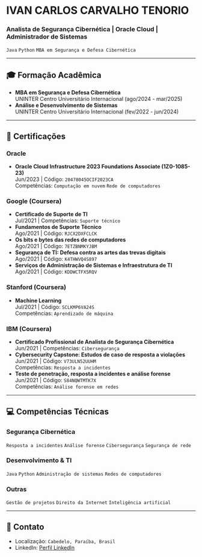 # IVAN CARLOS CARVALHO TENORIO

### **Analista de Segurança Cibernética | Oracle Cloud | Administrador de Sistemas**  
`Java` `Python` `MBA em Segurança e Defesa Cibernética`  

---

## 🎓 **Formação Acadêmica**  
- **MBA em Segurança e Defesa Cibernética**  
  UNINTER Centro Universitário Internacional (ago/2024 - mar/2025)  
- **Análise e Desenvolvimento de Sistemas**  
  UNINTER Centro Universitário Internacional (fev/2022 - jun/2024)  

---

## 📜 **Certificações**  
### **Oracle**  
- **Oracle Cloud Infrastructure 2023 Foundations Associate (1Z0-1085-23)**  
  Jun/2023 | Código: `20478045OCIF2023CA`  
  Competências: `Computação em nuvem` `Rede de computadores`  

### **Google (Coursera)**  
- **Certificado de Suporte de TI**  
  Jul/2021 | Competências: `Suporte técnico`  
- **Fundamentos de Suporte Técnico**  
  Ago/2021 | Código: `RJCX2DXFCLCK`  
- **Os bits e bytes das redes de computadores**  
  Ago/2021 | Código: `7ETZBNMKYJBM`  
- **Segurança de TI: Defesa contra as artes das trevas digitais**  
  Ago/2021 | Código: `K4THWVQ4S897`  
- **Serviços de Administração de Sistemas e Infraestrutura de TI**  
  Ago/2021 | Código: `KDDWCTFX5RQV`  

### **Stanford (Coursera)**  
- **Machine Learning**  
  Jul/2021 | Código: `SCLKMP6VA24S`  
  Competências: `Aprendizado de máquina`  

### **IBM (Coursera)**  
- **Certificado Profissional de Analista de Segurança Cibernética**  
  Jun/2021 | Competências: `Cibersegurança`  
- **Cybersecurity Capstone: Estudos de caso de resposta a violações**  
  Jun/2021 | Código: `V73ULN52UUHM`  
  Competências: `Resposta a incidentes`  
- **Teste de penetração, resposta a incidentes e análise forense**  
  Jun/2021 | Código: `S84NQWTMTK7X`  
  Competências: `Análise forense em redes`  

---

## 💻 **Competências Técnicas**  
### **Segurança Cibernética**  
`Resposta a incidentes` `Análise forense` `Cibersegurança` `Segurança de rede`  

### **Desenvolvimento & TI**  
`Java` `Python` `Administração de sistemas` `Redes de computadores`  

### **Outras**  
`Gestão de projetos` `Direito da Internet` `Inteligência artificial`  

---

## 🔗 **Contato**  
- Localização: `Cabedelo, Paraíba, Brasil`  
- LinkedIn: [Perfil LinkedIn]([https://linkedin.com/in/seu-perfil](https://br.linkedin.com/in/ivan-carlos-carvalho-tenorio-8596a0219))  
